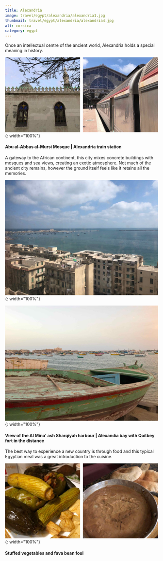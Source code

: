 ```yaml
---
title: Alexandria
image: travel/egypt/alexandria/alexandria1.jpg
thumbnail: travel/egypt/alexandria/alexandria4.jpg
alt: corsica
category: egypt
---
```

Once an intellectual centre of the ancient world, Alexandria holds a special meaning in history.

![mosque and train station](./assets/img/travel/egypt/alexandria/alexandria2.jpg){: width="100%"}

#### Abu al-Abbas al-Mursi Mosque | Alexandria train station

A gateway to the African continent, this city mixes concrete buildings with mosques and sea views, creating an exotic atmosphere.
Not much of the ancient city remains, however the ground itself feels like it retains all the memories.

![sea view with buildings](./assets/img/travel/egypt/alexandria/alexandria3.jpg){: width="100%"}

![sea with boats](./assets/img/travel/egypt/alexandria/alexandria4.jpg){: width="100%"}

#### View of the Al Mina' ash Sharqiyah harbour | Alexandia bay with Qaitbey fort in the distance

The best way to experience a new country is through food and this typical Egyptian meal was a great introduction to the cuisine.

![stuffed vegetables and bean paste](./assets/img/travel/egypt/alexandria/alexandria5.jpg){: width="100%"}

#### Stuffed vegetables and fava bean foul
